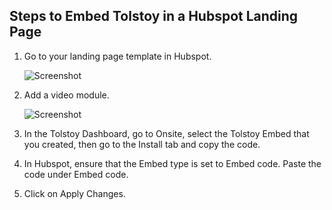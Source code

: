 ## Steps to Embed Tolstoy in a Hubspot Landing Page

1. Go to your landing page template in Hubspot.

   ![Screenshot](https://downloads.intercomcdn.com/i/o/441298510/f1cab98d8ec4c8b6c6fbf12d/image.png)

2. Add a video module.

   ![Screenshot](https://downloads.intercomcdn.com/i/o/441299334/3641f2d6b75422547faf4b2d/image.png)

3. In the Tolstoy Dashboard, go to Onsite, select the Tolstoy Embed that you created, then go to the Install tab and copy the code.

4. In Hubspot, ensure that the Embed type is set to Embed code. Paste the code under Embed code.

5. Click on Apply Changes.

